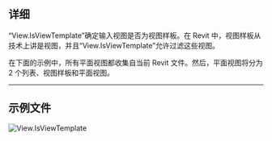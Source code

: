 ## 详细
“View.IsViewTemplate”确定输入视图是否为视图样板。在 Revit 中，视图样板从技术上讲是视图，并且“View.IsViewTemplate”允许过滤这些视图。

在下面的示例中，所有平面视图都收集自当前 Revit 文件。然后，平面视图将分为 2 个列表、视图样板和平面视图。
___
## 示例文件

![View.IsViewTemplate](./Revit.Elements.Views.View.IsViewTemplate_img.jpg)
